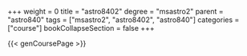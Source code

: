 +++
weight = 0
title = "astro8402"
degree = "msastro2"
parent = "astro840"
tags = ["msastro2", "astro8402", "astro840"]
categories = ["course"]
bookCollapseSection = false
+++

{{< genCoursePage >}}
